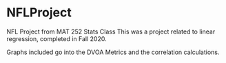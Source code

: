 # NFLProject
NFL Project from MAT 252 Stats Class
This was a project related to linear regression, completed in Fall 2020.

Graphs included go into the DVOA Metrics and the correlation calculations. 
